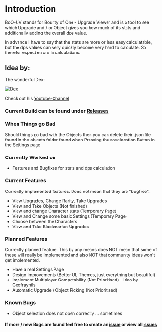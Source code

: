 # Introduction
BoO-UV stands for Bounty of One - Upgrade Viewer and is a tool to see which Upgrade and / or Object gives you how much of its stats and
additionally adding the overall dps value.

In advance I have to say that the stats are more or less easy calculatable, but the dps values can very quickly become very hard to calculate.
So therefor expect errors in calculations.

## Idea by:
The wonderful Dex:

[![Dex](https://cdn.discordapp.com/avatars/133907727134097408/67d9d4fffb90514b598948359c88dd1c.png)](https://www.youtube.com/c/DexCitingGaming)

Check out his [Youtube-Channel](https://www.youtube.com/c/DexCitingGaming)

### Current Build can be found under [Releases](https://github.com/Der-Floh/BoO-UV/releases)

### When Things go Bad
Should things go bad with the Objects then you can delete their .json file found in the objects folder found when Pressing the savelocation Button in the Settings page

### Currently Worked on
 - Features and Bugfixes for stats and dps calculation

### Current Features
Currently implemented features. Does not mean that they are "bugfree".
 - View Upgrades, Change Rarity, Take Upgrades
 - View and Take Objects (Not finished)
 - View and change Character stats (Temporary Page)
 - View and Change some basic Settings (Temporary Page)
 - Choose between the Characters
 - View and Take Blackmarket Upgrades

### Planned Features
Currently planned feature. This by any means does NOT mean that some of these will really be implemented and also NOT that community ideas won't get implemented.
 - Have a real Settings Page
 - Design improvements (Better UI, Themes, just everything but beautiful)
 - Implement Multiplayer Compatability (Not Prioritised) - Idea by Geofraynils
 - Automatic Upgrade / Object Picking (Not Prioritised)

### Known Bugs
 - Object selection does not open correctly ... sometimes

#### If more / new Bugs are found feel free to create an [issue](https://github.com/Der-Floh/BoO-UV/issues/new) or view all [issues](https://github.com/Der-Floh/BoO-UV/issues)